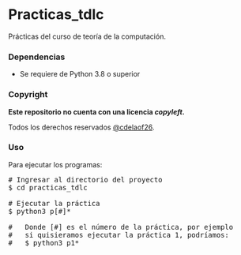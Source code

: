 # Practicas_tdlc

Prácticas del curso de teoría de la computación.

### Dependencias
- Se requiere de Python 3.8 o superior

### Copyright
**Este repositorio no cuenta con una licencia _copyleft_.**

Todos los derechos reservados [@cdelaof26](https://github.com/cdelaof26/).

### Uso
Para ejecutar los programas:

<pre>
# Ingresar al directorio del proyecto 
$ cd practicas_tdlc

# Ejecutar la práctica
$ python3 p[#]*

#   Donde [#] es el número de la práctica, por ejemplo
#   si quisieramos ejecutar la práctica 1, podríamos:
#   $ python3 p1*
</pre>

